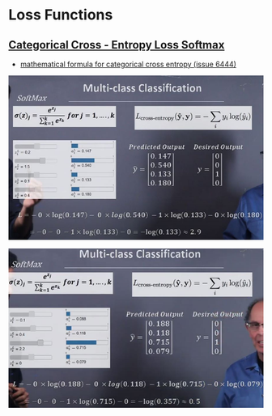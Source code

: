 # Loss Functions

## [Categorical Cross - Entropy Loss Softmax](https://www.youtube.com/watch?v=bLb_Kp5Q9cw)<br>
* [mathematical formula for categorical cross entropy (issue 6444)](https://github.com/keras-team/keras/issues/6444)

![MultiClassCalssification_Loss_CatCrossEntropy.JPG](MultiClassCalssification_Loss_CatCrossEntropy.JPG)

![MultiClassCalssification_Loss_CatCrossEntropy_p2.JPG](MultiClassCalssification_Loss_CatCrossEntropy_p2.JPG)



